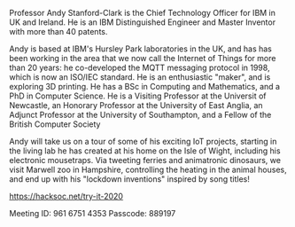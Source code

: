 Professor Andy Stanford-Clark is the Chief Technology Officer for IBM in UK and Ireland. He is an IBM Distinguished Engineer and Master Inventor with more than 40 patents. 

Andy is based at IBM's Hursley Park laboratories in the UK, and has has been working in the area that we now call the Internet of Things for more than 20 years: he co-developed the MQTT messaging protocol in 1998, which is now an ISO/IEC standard. He is an enthusiastic "maker", and is exploring 3D printing. He has a BSc in Computing and Mathematics, and a PhD in Computer Science. He is a Visiting Professor at the Universit of Newcastle, an Honorary Professor at the University of East Anglia, an Adjunct Professor at the University of Southampton, and a Fellow of the British Computer Society

Andy will take us on a tour of some of his exciting IoT projects, starting in the living lab he has created at his home on the Isle of Wight, including his electronic mousetraps. Via tweeting ferries and animatronic dinosaurs, we visit Marwell zoo in Hampshire, controlling the heating in the animal houses, and end up with his "lockdown inventions" inspired by song titles!

https://hacksoc.net/try-it-2020

Meeting ID: 961 6751 4353
Passcode: 889197
